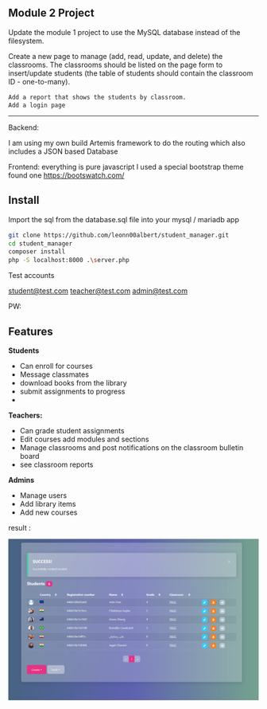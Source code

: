 ## Module 2 Project
Update the module 1 project to use the MySQL database instead of the filesystem.

Create a new page to manage (add, read, update, and delete) the classrooms. The classrooms should be listed on the page form to insert/update students (the table of students should contain the classroom ID - one-to-many).

    Add a report that shows the students by classroom.
    Add a login page

---
Backend: 

I am using my own build Artemis framework to do the routing which also includes a JSON based Database 

Frontend:
everything is pure javascript 
I used a special bootstrap theme found one https://bootswatch.com/ 


## Install

Import the sql from the database.sql file into your mysql / mariadb app

```bash 
git clone https://github.com/leonn00albert/student_manager.git
cd student_manager
composer install
php -S localhost:8000 .\server.php

```

Test accounts

student@test.com 
teacher@test.com 
admin@test.com 

PW:



## Features
**Students**
 - Can enroll for courses
 - Message classmates
 - download books from the library
 - submit assignments to progress
 - 
**Teachers:**
 - Can grade student assignments
 - Edit courses add modules and sections
 - Manage classrooms and post notifications on the classroom bulletin board
 - see classroom reports

**Admins**
 - Manage users
 - Add library items
 - Add new courses



result : <br>


![screenshot](https://github.com/leonn00albert/student_manager/blob/main/m1project.PNG)
